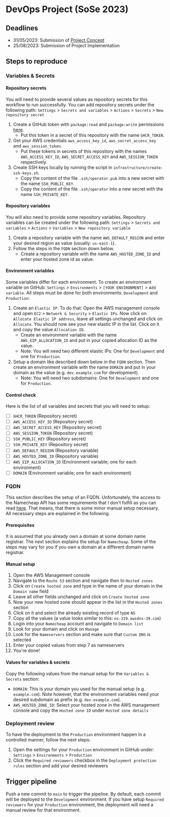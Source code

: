 # DevOps Project (SoSe 2023)

## Deadlines

- 31/05/2023: Submission of [Project Concept](./concept.md)
- 25/08/2023: Submission of Project Implementation

## Steps to reproduce

### Variables & Secrets

#### Repository secrets

You will need to provide several values as repository secrets for this workflow to run successfully. You can add repository secrets under the following path: `Settings` > `Secrets and variables` > `Actions` > `Secrets` > `New repository secret`

1. Create a GitHub token with `package:read` and `package:write` permissions [here](https://github.com/settings/tokens/new).
    - Put this token in a secret of this repository with the name `GHCR_TOKEN`.
2. Get your AWS credentials `aws_access_key_id`, `aws_secret_access_key` and `aws_session_token`.
    - Put these tokens in secrets of this repository with the names `AWS_ACCESS_KEY_ID`, `AWS_SECRET_ACCESS_KEY` and `AWS_SESSION_TOKEN` respectively.
3. Create SSH keys locally by running the script in `infrastructure/create-ssh-keys.sh`.
    - Copy the content of the file `.ssh/operator.pub` into a new secret with the name `SSH_PUBLIC_KEY`.
    - Copy the content of the file `.ssh/operator` into a new secret with the name `SSH_PRIVATE_KEY`.

#### Repository variables

You will also need to provide some repository variables. Repository variables can be created under the following path:  `Settings` > `Secrets and variables` > `Actions` > `Variables` > `New repository variable`

1. Create a repository variable with the name `AWS_DEFAULT_REGION` and enter your desired region as value (usually: `us-east-1`).
2. Follow the steps in the `FQDN` section down below.
    - Create a repository variable with the name `AWS_HOSTED_ZONE_ID` and enter your hosted zone id as value.

#### Environment variables

Some variables differ for each environment. To create an environment variable on GitHub: `Settings` > `Environments` > `[YOUR ENVIRONMENT]` > `Add variable`. All steps must be done for both environments: `Development` and `Production`:

1. Create an `Elastic IP`. To do that: Open the AWS management console and open `EC2` > `Network & Security` > `Elastic IPs`. Now click on `Allocate Elastic IP address`, leave all settings unchanged and click on `Allocate`. You should now see your new elastic IP in the list. Click on it and copy the value `Allocation ID`.
    - Create an environment variable with the name `AWS_EIP_ALLOCATION_ID` and put in your copied allocation ID as the value.
    - Note: You will need two different elastic IPs: One for `Development` and one for `Production`.
2. Setup a domain like described down below in the `FQDN` section. Then create an environment variable with the name `DOMAIN` and put in your domain as the value (e.g. `dev.example.com` for development).
    - Note: You will need two subdomains: One for `Development` and one for `Production`.

#### Control check

Here is the list of all variables and secrets that you will need to setup:

- [ ] `GHCR_TOKEN` (Repository secret)
- [ ] `AWS_ACCESS_KEY_ID` (Repository secret)
- [ ] `AWS_SECRET_ACCESS_KEY` (Repository secret)
- [ ] `AWS_SESSION_TOKEN` (Repository secret)
- [ ] `SSH_PUBLIC_KEY` (Repository secret)
- [ ] `SSH_PRIVATE_KEY` (Repository secret)
- [ ] `AWS_DEFAULT_REGION` (Repository variable)
- [ ] `AWS_HOSTED_ZONE_ID` (Repository variable)
- [ ] `AWS_EIP_ALLOCATION_ID` (Environment variable; one for each environment)
- [ ] `DOMAIN` (Environment variable; one for each environment)

### FQDN

This section describes the setup of an FQDN. Unfortunately, the access to the Namecheap API has some requirements that I don't fulfill as you can read [here](https://www.namecheap.com/support/knowledgebase/article.aspx/9739/63/api-faq/#c). That means, that there is some minor manual setup necessary. All necessary steps are explained in the following.

#### Prerequisites

It is assumed that you already own a domain at some domain name registrar. The next section explains the setup for `Namecheap`. Some of the steps may vary for you if you own a domain at a different domain name registrar.

#### Manual setup

1. Open the AWS Management console
2. Navigate to the `Route 53` section and navigate then to `Hosted zones`
3. Click on `Create hosted zone` and type in the name of your domain in the `Domain name` field
4. Leave all other fields unchanged and click on `Create hosted zone`
5. Now your new hosted zone should appear in the list in the `Hosted zones` section
6. Click on it and select the already existing record of type `NS`
7. Copy all the values (a value looks similar to this: `ns-319.awsdns-39.com`)
8. Login into your `Namecheap` account and navigate to `Domain list`
9. Look for your domain and click on `Manage`
10. Look for the `Nameservers` section and make sure that `Custom DNS` is selected
11. Enter your copied values from step 7 as nameservers
12. You're done!

#### Values for variables & secrets

Copy the following values from the manual setup for the `Variables & Secrets` section:

- `DOMAIN`: This is your domain you used for the manual setup (e.g. `example.com`). Note however, that the environment variables need your desired subdomain as prefix (e.g. `dev.example.com`).
- `AWS_HOSTED_ZONE_ID`: Select your hosted zone in the AWS management console and copy the `Hosted zone ID` under `Hosted zone details`

### Deployment review

To have the deployment to the `Production` environment happen in a controlled manner, follow the next steps:

1. Open the settings for your `Production` environment in GitHub under: `Settings` > `Environments` > `Production`
2. Click the `Required reviewers` checkbox in the `Deployment protection rules` section and add your desired reviewers

## Trigger pipeline

Push a new commit to `main` to trigger the pipeline. By default, each commit will be deployed to the `Development` environment. If you have setup `Required reviewers` for your `Production` environment, the deployment will need a manual review for that environment.
